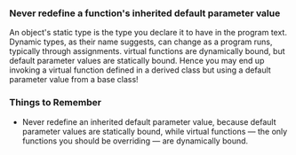 ### Never redefine a function's inherited default parameter value
An object's static type is the type you declare it to have in the program text. Dynamic types, as their name suggests, can change as a program runs, typically through assignments. virtual functions are dynamically bound, but default parameter values are statically bound. Hence you may end up invoking a virtual function defined in a derived class but using a default parameter value from a base class!
### Things to Remember
* Never redefine an inherited default parameter value, because default parameter values are statically bound, while virtual functions — the only functions you should be overriding — are dynamically bound.
